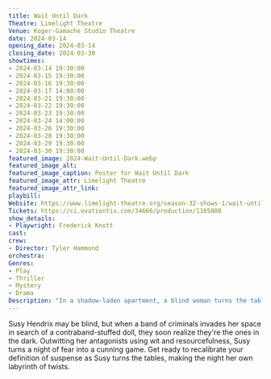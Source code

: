 ```yaml
---
title: Wait Until Dark
Theatre: Limelight Theatre
Venue: Koger-Gamache Studio Theatre
date: 2024-03-14
opening_date: 2024-03-14
closing_date: 2024-03-30
showtimes:
- 2024-03-14 19:30:00
- 2024-03-15 19:30:00
- 2024-03-16 19:30:00
- 2024-03-17 14:00:00
- 2024-03-21 19:30:00
- 2024-03-22 19:30:00
- 2024-03-23 19:30:00
- 2024-03-24 14:00:00
- 2024-03-26 19:30:00
- 2024-03-28 19:30:00
- 2024-03-29 19:30:00
- 2024-03-30 19:30:00
featured_image: 2024-Wait-Until-Dark.webp
featured_image_alt: 
featured_image_caption: Poster for Wait Until Dark
featured_image_attr: Limelight Theatre
featured_image_attr_link: 
playbill:
Website: https://www.limelight-theatre.org/season-32-shows-1/wait-until-dark
Tickets: https://ci.ovationtix.com/34666/production/1165808
show_details: 
- Playwright: Frederick Knott
cast:
crew:
- Director: Tyler Hammond
orchestra:
Genres:
- Play
- Thriller
- Mystery
- Drama
Description: "In a shadow-laden apartment, a blind woman turns the tables, turning vulnerability into her weapon."
---
```

Susy Hendrix may be blind, but when a band of criminals invades her space in search of a contraband-stuffed doll, they soon realize they're the ones in the dark. Outwitting her antagonists using wit and resourcefulness, Susy turns a night of fear into a cunning game. Get ready to recalibrate your definition of suspense as Susy turns the tables, making the night her own labyrinth of twists.